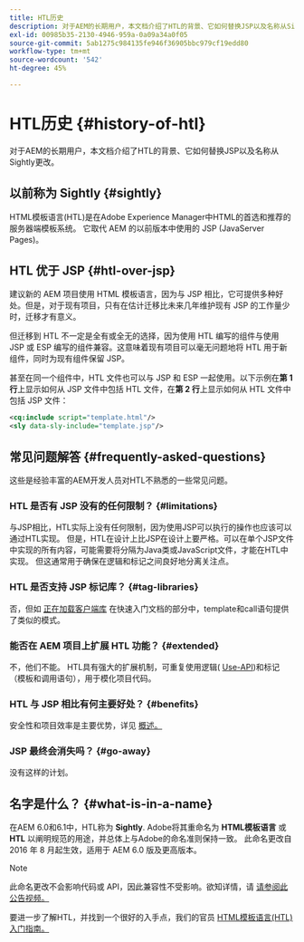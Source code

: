 ```yaml
---
title: HTL历史
description: 对于AEM的长期用户，本文档介绍了HTL的背景、它如何替换JSP以及名称从Sightly更改。
exl-id: 00985b35-2130-4946-959a-0a09a34a0f05
source-git-commit: 5ab1275c984135fe946f36905bbc979cf19edd80
workflow-type: tm+mt
source-wordcount: '542'
ht-degree: 45%

---
```



# HTL历史 {#history-of-htl}

对于AEM的长期用户，本文档介绍了HTL的背景、它如何替换JSP以及名称从Sightly更改。

## 以前称为 Sightly {#sightly}

HTML模板语言(HTL)是在Adobe Experience Manager中HTML的首选和推荐的服务器端模板系统。 它取代 AEM 的以前版本中使用的 JSP (JavaServer Pages)。

## HTL 优于 JSP {#htl-over-jsp}

建议新的 AEM 项目使用 HTML 模板语言，因为与 JSP 相比，它可提供多种好处。但是，对于现有项目，只有在估计迁移比未来几年维护现有 JSP 的工作量少时，迁移才有意义。

但迁移到 HTL 不一定是全有或全无的选择，因为使用 HTL 编写的组件与使用 JSP 或 ESP 编写的组件兼容。这意味着现有项目可以毫无问题地将 HTL 用于新组件，同时为现有组件保留 JSP。

甚至在同一个组件中，HTL 文件也可以与 JSP 和 ESP 一起使用。以下示例在&#x200B;**第 1 行**&#x200B;上显示如何从 JSP 文件中包括 HTL 文件，在&#x200B;**第 2 行**&#x200B;上显示如何从 HTL 文件中包括 JSP 文件：

```xml
<cq:include script="template.html"/>
<sly data-sly-include="template.jsp"/>
```

## 常见问题解答 {#frequently-asked-questions}

这些是经验丰富的AEM开发人员对HTL不熟悉的一些常见问题。

### HTL 是否有 JSP 没有的任何限制？ {#limitations}

与JSP相比，HTL实际上没有任何限制，因为使用JSP可以执行的操作也应该可以通过HTL实现。 但是，HTL在设计上比JSP在设计上要严格。可以在单个JSP文件中实现的所有内容，可能需要将分隔为Java类或JavaScript文件，才能在HTL中实现。 但这通常用于确保在逻辑和标记之间良好地分离关注点。

### HTL 是否支持 JSP 标记库？ {#tag-libraries}

否，但如 [正在加载客户端库](getting-started.md#loading-client-libraries) 在快速入门文档的部分中，template和call语句提供了类似的模式。

### 能否在 AEM 项目上扩展 HTL 功能？ {#extended}

不，他们不能。 HTL具有强大的扩展机制，可重复使用逻辑( [Use-API](#use-api-for-accessing-logic))和标记（模板和调用语句），用于模化项目代码。

### HTL 与 JSP 相比有何主要好处？ {#benefits}

安全性和项目效率是主要优势，详见 [概述。](overview.md)

### JSP 最终会消失吗？ {#go-away}

没有这样的计划。

## 名字是什么？ {#what-is-in-a-name}

在AEM 6.0和6.1中，HTL称为 **Sightly**. Adobe将其重命名为 **HTML模板语言** 或 **HTL** 以阐明规范的用途，并总体上与Adobe的命名准则保持一致。 此命名更改自 2016 年 8 月起生效，适用于 AEM 6.0 版及更高版本。

>[!NOTE]
>
>此命名更改不会影响代码或 API，因此兼容性不受影响。欲知详情，请 [请参阅此公告视频。](https://helpx.adobe.com/cn/experience-manager/how-to/announce-htl.html)

要进一步了解HTL，并找到一个很好的入手点，我们的官员 [HTML模板语言(HTL)入门指南。](overview.md)
